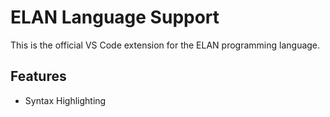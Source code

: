 # ELAN Language Support

This is the official VS Code extension for the ELAN programming language.

## Features

- Syntax Highlighting